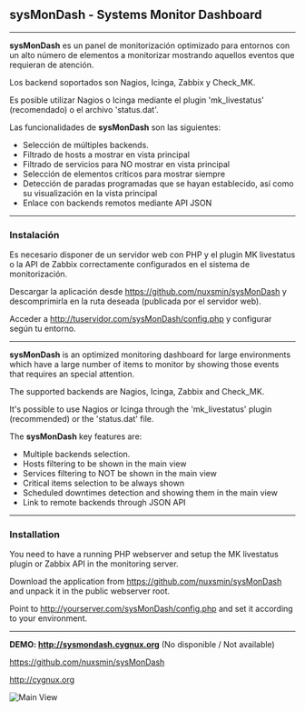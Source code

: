 ## sysMonDash - Systems Monitor Dashboard

---

**sysMonDash** es un panel de monitorización optimizado para entornos con un alto número de elementos a monitorizar mostrando aquellos eventos que requieran de atención.

Los backend soportados son Nagios, Icinga, Zabbix y Check_MK.

Es posible utilizar Nagios o Icinga mediante el plugin 'mk_livestatus' (recomendado) o el archivo 'status.dat'.

Las funcionalidades de **sysMonDash** son las siguientes:

* Selección de múltiples backends.
* Filtrado de hosts a mostrar en vista principal
* Filtrado de servicios para NO mostrar en vista principal
* Selección de elementos críticos para mostrar siempre
* Detección de paradas programadas que se hayan establecido, así como su visualización en la vista principal
* Enlace con backends remotos mediante API JSON

---

### Instalación

Es necesario disponer de un servidor web con PHP y el plugin MK livestatus o la API de Zabbix correctamente configurados en el sistema de monitorización.

Descargar la aplicación desde https://github.com/nuxsmin/sysMonDash y descomprimirla en la ruta deseada (publicada por el servidor web).

Acceder a http://tuservidor.com/sysMonDash/config.php y configurar según tu entorno.

---

**sysMonDash** is an optimized monitoring dashboard for large environments which have a large number of items to monitor by showing those events that requires an special attention.

The supported backends are Nagios, Icinga, Zabbix and Check_MK.

It's possible to use Nagios or Icinga through the 'mk_livestatus' plugin (recommended) or the 'status.dat' file.

The **sysMonDash** key features are:

* Multiple backends selection.
* Hosts filtering to be shown in the main view
* Services filtering to NOT be shown in the main view
* Critical items selection to be always shown
* Scheduled downtimes detection and showing them in the main view
* Link to remote backends through JSON API

---

### Installation

You need to have a running PHP webserver and setup the MK livestatus plugin or Zabbix API in the monitoring server.

Download the application from https://github.com/nuxsmin/sysMonDash and unpack it in the public webserver root.

Point to http://yourserver.com/sysMonDash/config.php and set it according to your environment. 

---

**DEMO: http://sysmondash.cygnux.org** (No disponible / Not available)

https://github.com/nuxsmin/sysMonDash

http://cygnux.org


![Main View](http://cygnux.org/wp-content/uploads/2016/02/sysMonDash_v1-624x338.png)



